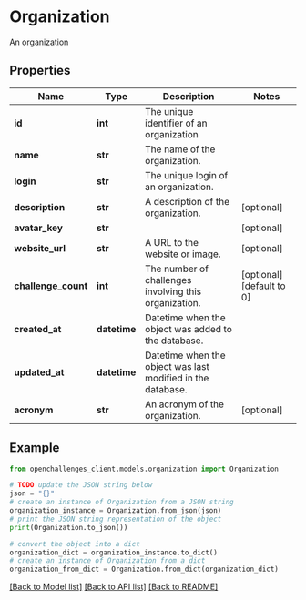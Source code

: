 # Organization

An organization

## Properties

Name | Type | Description | Notes
------------ | ------------- | ------------- | -------------
**id** | **int** | The unique identifier of an organization | 
**name** | **str** | The name of the organization. | 
**login** | **str** | The unique login of an organization. | 
**description** | **str** | A description of the organization. | [optional] 
**avatar_key** | **str** |  | [optional] 
**website_url** | **str** | A URL to the website or image. | [optional] 
**challenge_count** | **int** | The number of challenges involving this organization. | [optional] [default to 0]
**created_at** | **datetime** | Datetime when the object was added to the database. | 
**updated_at** | **datetime** | Datetime when the object was last modified in the database. | 
**acronym** | **str** | An acronym of the organization. | [optional] 

## Example

```python
from openchallenges_client.models.organization import Organization

# TODO update the JSON string below
json = "{}"
# create an instance of Organization from a JSON string
organization_instance = Organization.from_json(json)
# print the JSON string representation of the object
print(Organization.to_json())

# convert the object into a dict
organization_dict = organization_instance.to_dict()
# create an instance of Organization from a dict
organization_from_dict = Organization.from_dict(organization_dict)
```
[[Back to Model list]](../README.md#documentation-for-models) [[Back to API list]](../README.md#documentation-for-api-endpoints) [[Back to README]](../README.md)


